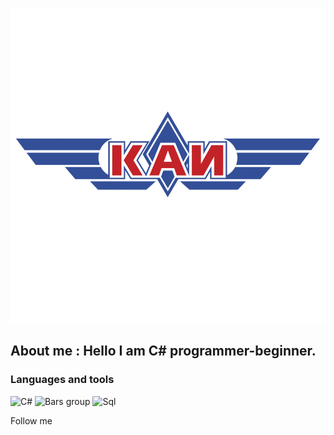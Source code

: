 [![Header](https://github.com/Korolevabala/Korolevabala/blob/main/assets/logotip-KAI.jpg)](https://kai.ru/)

## About me : Hello I am C# programmer-beginner.

### Languages and tools
![C#](https://img.shields.io/static/v1?label=&message=C%23&color=blueviolet?style=for-the-badge&logo=C&logoColour=.DarkSlateBlue)
![Bars group](https://img.shields.io/github/downloads/Korolevabala/Bars_main_project/total?style=social)
![Sql](https://img.shields.io/badge/-SQL-<COLOR>?style=for-the-badge&logo=mysql&logoColour=006488)

Follow me

